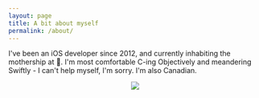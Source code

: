 ```yaml
---
layout: page
title: A bit about myself
permalink: /about/
---
```

  I've been an iOS developer since 2012, and currently inhabiting the mothership at . I'm most comfortable C-ing Objectively and meandering Swiftly - I can't help myself, I'm sorry. I'm also Canadian.
<center>
  <img src="../assets/images/hello.gif" style="max-width: 100%" />
</center>
